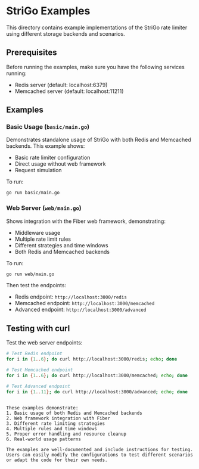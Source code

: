 # StriGo Examples

This directory contains example implementations of the StriGo rate limiter using different storage backends and scenarios.

## Prerequisites

Before running the examples, make sure you have the following services running:

- Redis server (default: localhost:6379)
- Memcached server (default: localhost:11211)

## Examples

### Basic Usage (`basic/main.go`)

Demonstrates standalone usage of StriGo with both Redis and Memcached backends. This example shows:
- Basic rate limiter configuration
- Direct usage without web framework
- Request simulation

To run:
```bash
go run basic/main.go
```

### Web Server (`web/main.go`)

Shows integration with the Fiber web framework, demonstrating:
- Middleware usage
- Multiple rate limit rules
- Different strategies and time windows
- Both Redis and Memcached backends

To run:
```bash
go run web/main.go
```

Then test the endpoints:
- Redis endpoint: `http://localhost:3000/redis`
- Memcached endpoint: `http://localhost:3000/memcached`
- Advanced endpoint: `http://localhost:3000/advanced`

## Testing with curl

Test the web server endpoints:

```bash
# Test Redis endpoint
for i in {1..6}; do curl http://localhost:3000/redis; echo; done

# Test Memcached endpoint
for i in {1..6}; do curl http://localhost:3000/memcached; echo; done

# Test Advanced endpoint
for i in {1..11}; do curl http://localhost:3000/advanced; echo; done
```
```

These examples demonstrate:
1. Basic usage of both Redis and Memcached backends
2. Web framework integration with Fiber
3. Different rate limiting strategies
4. Multiple rules and time windows
5. Proper error handling and resource cleanup
6. Real-world usage patterns

The examples are well-documented and include instructions for testing. Users can easily modify the configurations to test different scenarios or adapt the code for their own needs.